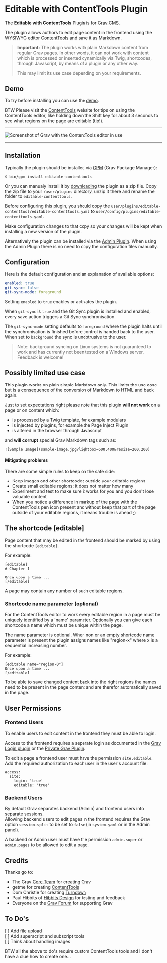 # Editable with ContentTools Plugin

The **Editable with ContentTools** Plugin is for [Grav CMS](http://github.com/getgrav/grav).

The plugin allows authors to edit page content in the frontend using the WYSIWYG editor [ContentTools](http://getcontenttools.com/) and save it as Markdown.



> **Important:** The plugin works with plain Markdown content from regular Grav pages. In other words, it can not work with content which is processed or inserted dynamically via Twig, shortcodes, through Javascript, by means of a plugin or any other way.   
>
> This may limit its use case depending on your requirements.


## Demo

To try before installing you can use the [demo](https://festeto.net/demo-grav-plugin-editable-contenttools/).

BTW Please visit the [ContentTools](http://getcontenttools.com/) website for tips on using the ContentTools editor, like holding down the Shift key for about 3 seconds to see what regions on the page are editable (tip!).



***

![Screenshot of Grav with the ContentTools editor in use](https://user-images.githubusercontent.com/9297677/52519784-004ce500-2c61-11e9-9645-a3191c941ac2.png)

***

## Installation

Typically the plugin should be installed via [GPM](http://learn.getgrav.org/advanced/grav-gpm) (Grav Package Manager):

```
$ bin/gpm install editable-contenttools
```

Or you can manualy install it by [downloading](https://github.com/bleutzinn/grav-plugin-editable-contenttools/archive/master.zip) the plugin as a zip file. Copy the zip file to your `/user/plugins` directory, unzip it there and rename the folder to `editable-contenttools`.

Before configuring this plugin, you should copy the `user/plugins/editable-contenttool/editable-contenttools.yaml` to `user/config/plugins/editable-contenttools.yaml`.

Make configuration changes to that copy so your changes will be kept when installing a new version of the plugin.

Alternatively the plugin can be installed via the [Admin Plugin](http://learn.getgrav.org/admin-panel/plugins). When using the Admin Plugin there is no need to copy the configuration files manually.



## Configuration

Here is the default configuration and an explanation of available options:

```yaml
enabled: true
git-sync: false
git-sync-mode: foreground
```

Setting `enabled` to `true` enables or activates the plugin.

When `git-sync` is `true` and the Git Sync plugin is installed and enabled, every save action triggers a Git Sync synchronisation.

The `git-sync-mode` setting defaults to `foreground` where the plugin halts until the synchronisation is finished before control is handed back to the user. When set to `background` the sync is unobtrusive to the user.

> Note: background syncing on Linux systems is not guaranteed to work and has currently not been tested on a Windows server. Feedback is welcome!

<a name="limitedusecase"></a>

## Possibly limited use case

This plugin works on plain simple Markdown only. This limits the use case but is a consequence of the conversion of Markdown to HTML and back again.

Just to set expectations right please note that this plugin **will not work** on a page or on content which:

* is processed by a Twig template, for example modulars
* is injected by plugins, for example the Page Inject Plugin
* is altered in the browser through Javascript

and **will corrupt** special Grav Markdown tags such as:

```
![Sample Image](sample-image.jpg?lightbox=600,400&resize=200,200)
```
#### Mitigating problems

There are some simple rules to keep on the safe side:

* Keep images and other shortcodes outside your editable regions
* Create small editable regions; it does not matter how many
* Experiment and test to make sure it works for you and you don't lose valuable content
* When you notice a difference in markup of the page with the ContentTools pen icon present and without keep that part of the page outside of your editable regions, it means trouble is ahead ;)



## The shortcode [editable]

Page content that may be edited in the frontend should be marked by using the shortcode `[editable]`.

For example:

```
[editable]
# Chapter 1

Once upon a time ...
[/editable]
```

A page may contain any number of such editable regions.

### Shortcode name parameter (optional)

For the ContentTools editor to work every editable region in a page must be uniquely identified by a 'name' parameter. Optionally you can give each shortcode a name which must be unique within the page.

The name parameter is optional. When non or an empty shortcode name parameter is present the plugin assigns names like "region-x" where x is a sequential increasing number.

For example:

``````
[editable name="region-0"]
Once upon a time ...
[/editable]
``````

To be able to save changed content back into the right regions the names need to be present in the page content and are therefor automatically saved in the page.



## User Permissions

### Frontend Users

To enable users to edit content in the frontend they must be able to login. 

Access to the frontend requires a seperate login as documented in the [Grav Login plugin](https://github.com/getgrav/grav-plugin-login) or the [Private Grav Plugin](https://github.com/Diyzzuf/grav-plugin-private).

To edit a page a frontend user must have the permission `site.editable`. Add the required authorization to each user in the user's account file:

```
access:
  site:
    login: 'true'
    editable: 'true'
```

### Backend Users

By default Grav separates backend (Admin) and frontend users into separate sessions.   
Allowing backend users to edit pages in the frontend requires the Grav option `session.split` to be set to `false` (in `system.yaml` or in the Admin panel).

A backend or Admin user must have the permission `admin.super` or `admin.pages` to be allowed to edit a page.



## Credits

Thanks go to:

- The Grav [Core Team](https://getgrav.org/about) for creating Grav
- getme for creating [ContentTools](https://github.com/GetmeUK/ContentTools)
- Dom Christie for creating [Turndown](https://github.com/domchristie/turndown)
- Paul Hibbits of [Hibbits Design](https://hibbittsdesign.org/) for testing and feedback
- Everyone on the [Grav Forum](https://getgrav.org/forum) for supporting Grav



## To Do's

<a name="todos"></a>

[ ] Add file upload   
[ ] Add superscript and subscript tools   
[ ] Think about handling images   

BTW all the above to do's require custom ContentTools tools and I don't have a clue how to create one...


